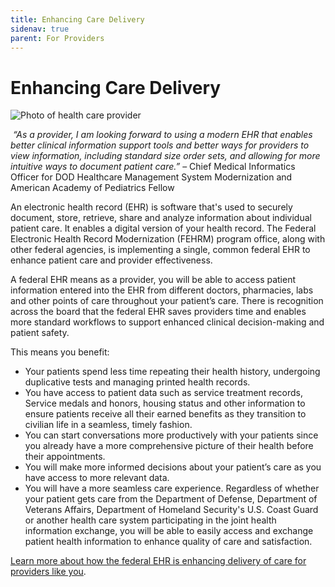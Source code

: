 ```yaml
---
title: Enhancing Care Delivery
sidenav: true
parent: For Providers
---
```

# Enhancing Care Delivery

![Photo of health care provider](images/1000w_q95-3-.jpg "Health Care Provider")

 *“As a provider, I am looking forward to using a modern EHR that enables better clinical information support tools and better ways for providers to view information, including standard size order sets, and allowing for more intuitive ways to document patient care.”* – Chief Medical Informatics Officer for DOD Healthcare Management System Modernization and American Academy of Pediatrics Fellow

An electronic health record (EHR) is software that's used to securely document, store, retrieve, share and analyze information about individual patient care. It enables a digital version of your health record. The Federal Electronic Health Record Modernization (FEHRM) program office, along with other federal agencies, is implementing a single, common federal EHR to enhance patient care and provider effectiveness.

A federal EHR means as a provider, you will be able to access patient information entered into the EHR from different doctors, pharmacies, labs and other points of care throughout your patient’s care. There is recognition across the board that the federal EHR saves providers time and enables more standard workflows to support enhanced clinical decision-making and patient safety.

This means you benefit:

* Your patients spend less time repeating their health history, undergoing duplicative tests and managing printed health records.
* You have access to patient data such as service treatment records, Service medals and honors, housing status and other information to ensure patients receive all their earned benefits as they transition to civilian life in a seamless, timely fashion.
* You can start conversations more productively with your patients since you already have a more comprehensive picture of their health before their appointments.
* You will make more informed decisions about your patient’s care as you have access to more relevant data.
* You will have a more seamless care experience. Regardless of whether your patient gets care from the Department of Defense, Department of Veterans Affairs, Department of Homeland Security's U.S. Coast Guard or another health care system participating in the joint health information exchange, you will be able to easily access and exchange patient health information to enhance quality of care and satisfaction.

[Learn more about how the federal EHR is enhancing delivery of care for providers like you](/success-stories).